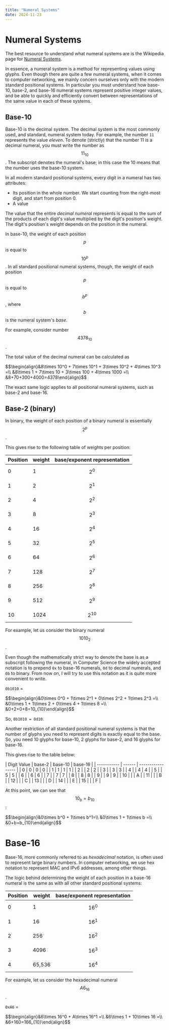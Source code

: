 ```yaml
---
title: "Numeral Systems"
date: 2024-11-23
---
```


# Numeral Systems

The best resource to understand what numeral systems are is the Wikipedia page for [Numeral Systems](https://en.wikipedia.org/wiki/Numeral_system).

In essence, a numeral system is a method for representing values using glyphs. Even though there are quite a few numeral systems, when it comes to computer networking, we mainly concern ourselves only with the modern standard positional systems. In particular you must understand how base-10, base-2, and base-16 numeral systems represent positive integer values, and be able to quickly and efficiently convert between representations of the same value in each of these systems.

## Base-10

Base-10 is the decimal system. The decimal system is the most commonly used, and standard, numeral system today. For example, the number `11` represents the value _eleven_. To denote (strictly) that the number 11 is a decimal numeral, you must write the number as <span>$$ 11_{10} $$</span>. The subscript denotes the numeral's base; in this case the 10 means that the number uses the base-10 system.

In all modern standard positional systems, every digit in a numeral has two attributes:

* Its position in the whole number. We start counting from the right-most digit, and start from position 0.
* A value 

The value that the entire _decimal numeral_ represents is equal to the sum of the products of each digit's value multiplied by the digit's position's weight. The digit's position's weight depends on the position in the numeral.

In base-10, the weight of each position <span>$$ p $$</span> is equal to <span>$$ 10^p $$</span>. In all standard positional numeral systems, though, the weight of each position <span>$$p$$</span> is equal to <span>$$b^p$$</span>, where <span>$$b$$</span> is the numeral system's _base_.

For example, consider number <span>$$4378_{10}$$</span>.

The total value of the decimal numeral can be calculated as

<div>
$$\begin{align}&8\times 10^0 + 7\times 10^1 + 3\times 10^2 + 4\times 10^3 =\\
&8\times 1 + 7\times 10 + 3\times 100 + 4\times 1000 =\\
&8+70+300+4000=4378\end{align}$$
</div>

The exact same logic applies to all positional numeral systems, such as base-2 and base-16.

## Base-2 (binary)

In binary, the weight of each position of a binary numeral is essentially <span>$$2^p$$</span>.

This gives rise to the following table of weights per position:

| Position  | weight | base/exponent representation |
| --------- | ------ | ---------------------------- |
| 0         | 1      | <span>$$2^0$$</span>         |
| 1         | 2      | <span>$$2^1$$</span>         |
| 2         | 4      | <span>$$2^2$$</span>         |
| 3         | 8      | <span>$$2^3$$</span>         |
| 4         | 16     | <span>$$2^4$$</span>         |
| 5         | 32     | <span>$$2^5$$</span>         |
| 6         | 64     | <span>$$2^6$$</span>         |
| 7         | 128    | <span>$$2^7$$</span>         |
| 8         | 256    | <span>$$2^8$$</span>         |
| 9         | 512    | <span>$$2^9$$</span>         |
| 10        | 1024   | <span>$$2^{10}$$</span>      |

For example, let us consider the binary numeral <span>$$1010_2$$</span>.

Even though the mathematically strict way to denote the base is as a subscript following the numeral, in Computer Science the widely accepted notation is to prepend `0x` to base-16 numerals, `0d` to decimal numerals, and `0b` to binary. From now on, I will try to use this notation as it is quite more convenient to write.

`0b1010` = 

<div>
$$\begin{align}&0\times 0^0 + 1\times 2^1 + 0\times 2^2 + 1\times 2^3 =\\
&0\times 1 + 1\times 2 + 0\times 4 + 1\times 8 =\\
&0+2+0+8=10_{10}\end{align}$$
</div>

So, `0b1010 = 0d10`.

Another restriction of all standard positional numeral systems is that the number of glyphs you need to represent digits is exactly equal to the base. So, you need 10 glyphs for base-10, 2 glyphs for base-2, and 16 glyphs for base-16.

This gives rise to the table below:

| Digit Value | base-2 | base-10 | base-16 |
| ----------- | ------ | ----------------- |
| 0           | 0      | 0       | 0       |
| 1           | 1      | 1       | 1       |
| 2           |        | 2       | 2       |
| 3           |        | 3       | 3       |
| 4           |        | 4       | 4       |
| 5           |        | 5       | 5       |
| 6           |        | 6       | 6       |
| 7           |        | 7       | 7       |
| 8           |        | 8       | 8       |
| 9           |        | 9       | 9       |
| 10          |        |         | A       |
| 11          |        |         | B       |
| 12          |        |         | C       |
| 13          |        |         | D       |
| 14          |        |         | E       |
| 15          |        |         | F       |

At this point, we can see that <span>$$10_b=b_{10}$$</span>:

<div>
$$\begin{align}&0\times b^0 + 1\times b^1=\\
&0\times 1 + 1\times b =\\
&0+b=b_{10}\end{align}$$
</div>

# Base-16

Base-16, more commonly referred to as _hexadecimal_ notation, is often used to represent large binary numbers. In computer networking, we use hex notation to represent MAC and IPv6 addresses, among other things.

The logic behind determining the weight of each position in a base-16 numeral is the same as with all other standard positional systems:

| Position  | weight | base/exponent representation |
| --------- | ------ | ---------------------------- |
| 0         | 1      | <span>$$16^0$$</span>        |
| 1         | 16     | <span>$$16^1$$</span>        |
| 2         | 256    | <span>$$16^2$$</span>        |
| 3         | 4096   | <span>$$16^3$$</span>        |
| 4         | 65,536 | <span>$$16^4$$</span>        |

For example, let us consider the hexadecimal numeral <span>$$A6_{16}$$</span>.

`0xA6` = 

<div>
$$\begin{align}&6\times 16^0 + A\times 16^1 =\\
&6\times 1 + 10\times 16 =\\
&6+160=166_{10}\end{align}$$
</div>


